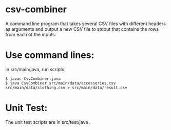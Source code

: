# csv-combiner
A command line program that takes several CSV files with different headers as arguments and output a new CSV file to stdout that contains the rows from each of the inputs.

# Use command lines:
In src/main/java, run scripts:
```
$ javac CsvCombiner.java
$ java CsvCombiner src/main/data/accessories.csv src/main/data/clothing.csv > src/main/data/result.csv
```

# Unit Test:
The unit test scripts are in src/test/java .
